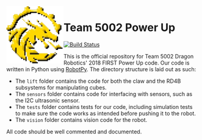 <img src="logo.png" align="left" height=150 />

# Team 5002 Power Up
[![Build Status](https://travis-ci.org/dragonrobotics/2018-PowerUp.svg?branch=master)](https://travis-ci.org/dragonrobotics/2018-PowerUp)

This is the official repository for Team 5002 Dragon Robotics' 2018 FIRST Power
Up code. Our code is written in Python using  [RobotPy](https://robotpy.github.io/).  The directory structure is laid out as
such:
- The `lift` folder contains the code for both the claw and the RD4B subsystems
for manipulating cubes.
- The `sensors` folder contains code for interfacing with sensors, such as the
I2C ultrasonic sensor.
- The `tests` folder contains tests for our code, including simulation tests to
make sure the code works as intended before pushing it to the robot.
- The `vision` folder contains vision code for the robot.

All code should be well commented and documented.
